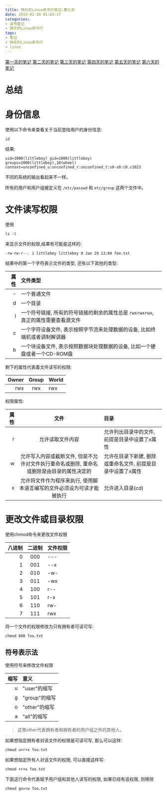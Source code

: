 ```yaml
---
title: 快乐的Linux命令行笔记-第七天
date: 2019-01-30 01:03:17
categories:
- 读书笔记
- 快乐的Linux命令行
tags:
- 笔记
- 快乐的Linux命令行
- linux
---
```


[第一天的笔记](/linux/The_Linux_Command_Line/The-Linux-Command-Line-read-note-1Day.html)
[第二天的笔记](/linux/The_Linux_Command_Line/The-Linux-Command-Line-read-note-2Day.html)
[第三天的笔记](/linux/The_Linux_Command_Line/The-Linux-Command-Line-read-note-3Day.html)
[第四天的笔记](/linux/The_Linux_Command_Line/The-Linux-Command-Line-read-note-4Day.html)
[第五天的笔记](/linux/The_Linux_Command_Line/The-Linux-Command-Line-read-note-5Day.html)
[第六天的笔记](/linux/The_Linux_Command_Line/The-Linux-Command-Line-read-note-6Day.html)

# 总结
<!--more-->
# 身份信息

使用以下命令来查看关于当前登陆用户的身份信息:

```shell
id
```

结果:
```shell
uid=1000(littleboy) gid=1000(littleboy) groups=1000(littleboy),10(wheel) context=unconfined_u:unconfined_r:unconfined_t:s0-s0:c0.c1023
```

不同的系统的输出看起来不一样。

所有的用户和用户组被定义在 `/etc/passwd` 和 `etc/group` 这两个文件中。

# 文件读写权限

使用
```shell
ls -l
```
来显示文件的权限,结果有可能是这样的:

```shell
-rw-rw-r--. 1 littleboy littleboy 0 Jan 29 13:04 foo.txt
```

结果中的第一个字符表示文件的类型, 还有以下其他的类型:

| 属性 | 文件类型 |
| --: | :-- |
| - | 一个普通文件 |
| d | 一个目录 |
| l | 一个符号链接, 所有的符号链接的剩余的属性总是 `rwxrwxrwx`, 真正的属性需要查看源文件
| c | 一个字符设备文件, 表示按照字节流来处理数据的设备, 比如终端机或者调制解调器 |
| b | 一个块设备文件, 表示按照数据块处理数据的设备, 比如一个硬盘或者一个CD-ROM盘 |


剩下的属性代表着文件读写的权限:

| Owner | Group | World |
| -----: | :---: | :---- |
| rwx | rwx | rwx |


权限属性:

| 属性 | 文件 | 目录|
| --: | :--: | :-- |
| r | 允许读取文件内容 | 允许列出目录中的文件,前提是目录中设置了x属性 |
| w | 允许写入内容或截断文件, 但是不允许对文件执行重命名或删除, 重命名或删除是由目录的属性决定的 | 允许在目录下新建, 删除或重命名文件, 前提是目录中设置了x属性 |
| x | 允许将文件作为程序来执行, 使用脚本语言编写的文件必须设为可读才能被执行 | 允许进入目录(cd) |

# 更改文件或目录权限

使用chmod命令来更改文件权限

| 八进制 | 二进制 | 文件权限 |
| -----: | :---: | :------ |
| 0 | 000 | --- |
| 1 | 001 | --x |
| 2 | 010 | -w- |
| 3 | 011 | -wx |
| 4 | 100 | r-- |
| 5 | 101 | r-x |
| 6 | 110 | rw- |
| 7 | 111 | rwx |

将一个文件的权限修改为只有拥有者可读可写:
```shell
chmod 600 foo.txt
```
## 符号表示法

使用符号来修改文件权限

| 缩写 | 意义 |
| --: | :-- |
| u | "user"的缩写 |
| g | "group"的缩写 |
| o | "other"的缩写 |
| a | "all"的缩写 |

> 这里other代表拥有者和拥有者的用户组之外的其他人。

如果想指定拥有者对该文件的权限是可读可写, 那么可以这样: 

```shell
chmod u+r+x foo.txt
```

如果想指定所有人对该文件的权限, 可以直接这样写:

```shell
chmod +r+x foo.txt
```

下面这行命令代表赋予用户组和其他人读写的权限, 如果已经有该权限, 则移除

```shell
chmod go=rw foo.txt
```
